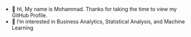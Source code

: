 - 👋 Hi, My name is Mohammad. Thanks for taking the time to view my GitHub Profile.
- 👀 I’m interested in Business Analytics, Statistical Analysis, and Machine Learning

<!---

Rahdar82/Rahdar82 is a ✨ special ✨ repository because its `README.md` (this file) appears on your GitHub profile.
You can click the Preview link to take a look at your changes.
- 🌱 I’m currently learning ...
- 💞️ I’m looking to collaborate on ...
- 📫 You can reach me through 

--->
